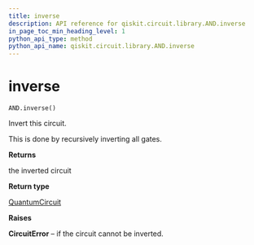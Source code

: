 ```yaml
---
title: inverse
description: API reference for qiskit.circuit.library.AND.inverse
in_page_toc_min_heading_level: 1
python_api_type: method
python_api_name: qiskit.circuit.library.AND.inverse
---
```


# inverse

<span id="qiskit.circuit.library.AND.inverse" />

`AND.inverse()`

Invert this circuit.

This is done by recursively inverting all gates.

**Returns**

the inverted circuit

**Return type**

[QuantumCircuit](qiskit.circuit.QuantumCircuit "qiskit.circuit.QuantumCircuit")

**Raises**

**CircuitError** – if the circuit cannot be inverted.

